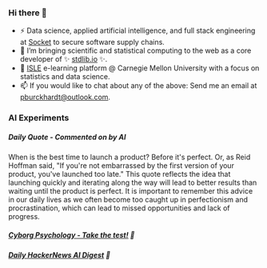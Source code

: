 ### Hi there 👋

-   ⚡ Data science, applied artificial intelligence, and full stack engineering at [Socket](https://socket.dev) to secure software supply chains.
-   🔭 I’m bringing scientific and statistical computing to the web as a core developer of ✨ [stdlib.io](https://stdlib.io) ✨.
-   📖 [ISLE](https://stat.cmu.edu/isle) e-learning platform @ Carnegie Mellon University with a focus on statistics and data science.
-   📫 If you would like to chat about any of the above: Send me an email at [pburckhardt@outlook.com](mailto:pburckhardt@outlook.com).

### AI Experiments

##### Daily Quote - Commented on by AI

<!-- <quote> -->

When is the best time to launch a product? Before it's perfect. Or, as Reid Hoffman said, "If you're not embarrassed by the first version of your product, you've launched too late." This quote reflects the idea that launching quickly and iterating along the way will lead to better results than waiting until the product is perfect. It is important to remember this advice in our daily lives as we often become too caught up in perfectionism and procrastination, which can lead to missed opportunities and lack of progress.

<!-- </quote> -->

##### [Cyborg Psychology - Take the test!](http://cyborg-psychology.com/) 🚀 
##### [Daily HackerNews AI Digest](https://ai-digest.vercel.app/) :brain:
